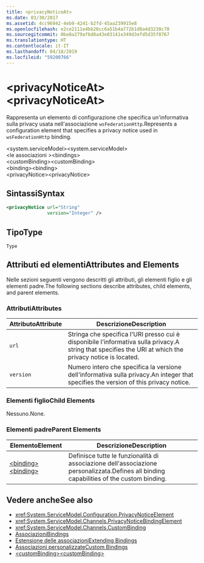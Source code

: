 ```yaml
---
title: <privacyNoticeAt>
ms.date: 03/30/2017
ms.assetid: 4cc96942-4eb9-4241-b2fd-45aa239915e8
ms.openlocfilehash: e2ce2111e4bb26cc6a51b4a772b1d8a4d3238c70
ms.sourcegitcommit: 0be8a279af6d8a43e03141e349d3efd5d35f8767
ms.translationtype: HT
ms.contentlocale: it-IT
ms.lasthandoff: 04/18/2019
ms.locfileid: "59200766"
---
```

# <a name="privacynoticeat"></a><span data-ttu-id="b00f9-101">\<privacyNoticeAt></span><span class="sxs-lookup"><span data-stu-id="b00f9-101">\<privacyNoticeAt></span></span>
<span data-ttu-id="b00f9-102">Rappresenta un elemento di configurazione che specifica un'informativa sulla privacy usata nell'associazione `wsFederationHttp`.</span><span class="sxs-lookup"><span data-stu-id="b00f9-102">Represents a configuration element that specifies a privacy notice used in `wsFederationHttp` binding.</span></span>  
  
 <span data-ttu-id="b00f9-103">\<system.serviceModel></span><span class="sxs-lookup"><span data-stu-id="b00f9-103">\<system.serviceModel></span></span>  
<span data-ttu-id="b00f9-104">\<le associazioni ></span><span class="sxs-lookup"><span data-stu-id="b00f9-104">\<bindings></span></span>  
<span data-ttu-id="b00f9-105">\<customBinding></span><span class="sxs-lookup"><span data-stu-id="b00f9-105">\<customBinding></span></span>  
<span data-ttu-id="b00f9-106">\<binding></span><span class="sxs-lookup"><span data-stu-id="b00f9-106">\<binding></span></span>  
<span data-ttu-id="b00f9-107">\<privacyNotice></span><span class="sxs-lookup"><span data-stu-id="b00f9-107">\<privacyNotice></span></span>  
  
## <a name="syntax"></a><span data-ttu-id="b00f9-108">Sintassi</span><span class="sxs-lookup"><span data-stu-id="b00f9-108">Syntax</span></span>  
  
```xml  
<privacyNotice url="String"
               version="Integer" />
```  
  
## <a name="type"></a><span data-ttu-id="b00f9-109">Tipo</span><span class="sxs-lookup"><span data-stu-id="b00f9-109">Type</span></span>  
 `Type`  
  
## <a name="attributes-and-elements"></a><span data-ttu-id="b00f9-110">Attributi ed elementi</span><span class="sxs-lookup"><span data-stu-id="b00f9-110">Attributes and Elements</span></span>  
 <span data-ttu-id="b00f9-111">Nelle sezioni seguenti vengono descritti gli attributi, gli elementi figlio e gli elementi padre.</span><span class="sxs-lookup"><span data-stu-id="b00f9-111">The following sections describe attributes, child elements, and parent elements.</span></span>  
  
### <a name="attributes"></a><span data-ttu-id="b00f9-112">Attributi</span><span class="sxs-lookup"><span data-stu-id="b00f9-112">Attributes</span></span>  
  
|<span data-ttu-id="b00f9-113">Attributo</span><span class="sxs-lookup"><span data-stu-id="b00f9-113">Attribute</span></span>|<span data-ttu-id="b00f9-114">Descrizione</span><span class="sxs-lookup"><span data-stu-id="b00f9-114">Description</span></span>|  
|---------------|-----------------|  
|`url`|<span data-ttu-id="b00f9-115">Stringa che specifica l'URI presso cui è disponibile l'informativa sulla privacy.</span><span class="sxs-lookup"><span data-stu-id="b00f9-115">A string that specifies the URI at which the privacy notice is located.</span></span>|  
|`version`|<span data-ttu-id="b00f9-116">Numero intero che specifica la versione dell'informativa sulla privacy.</span><span class="sxs-lookup"><span data-stu-id="b00f9-116">An integer that specifies the version of this privacy notice.</span></span>|  
  
### <a name="child-elements"></a><span data-ttu-id="b00f9-117">Elementi figlio</span><span class="sxs-lookup"><span data-stu-id="b00f9-117">Child Elements</span></span>  
 <span data-ttu-id="b00f9-118">Nessuno.</span><span class="sxs-lookup"><span data-stu-id="b00f9-118">None.</span></span>  
  
### <a name="parent-elements"></a><span data-ttu-id="b00f9-119">Elementi padre</span><span class="sxs-lookup"><span data-stu-id="b00f9-119">Parent Elements</span></span>  
  
|<span data-ttu-id="b00f9-120">Elemento</span><span class="sxs-lookup"><span data-stu-id="b00f9-120">Element</span></span>|<span data-ttu-id="b00f9-121">Descrizione</span><span class="sxs-lookup"><span data-stu-id="b00f9-121">Description</span></span>|  
|-------------|-----------------|  
|[<span data-ttu-id="b00f9-122">\<binding></span><span class="sxs-lookup"><span data-stu-id="b00f9-122">\<binding></span></span>](../../../../../docs/framework/misc/binding.md)|<span data-ttu-id="b00f9-123">Definisce tutte le funzionalità di associazione dell'associazione personalizzata.</span><span class="sxs-lookup"><span data-stu-id="b00f9-123">Defines all binding capabilities of the custom binding.</span></span>|  
  
## <a name="see-also"></a><span data-ttu-id="b00f9-124">Vedere anche</span><span class="sxs-lookup"><span data-stu-id="b00f9-124">See also</span></span>

- <xref:System.ServiceModel.Configuration.PrivacyNoticeElement>
- <xref:System.ServiceModel.Channels.PrivacyNoticeBindingElement>
- <xref:System.ServiceModel.Channels.CustomBinding>
- [<span data-ttu-id="b00f9-125">Associazioni</span><span class="sxs-lookup"><span data-stu-id="b00f9-125">Bindings</span></span>](../../../../../docs/framework/wcf/bindings.md)
- [<span data-ttu-id="b00f9-126">Estensione delle associazioni</span><span class="sxs-lookup"><span data-stu-id="b00f9-126">Extending Bindings</span></span>](../../../../../docs/framework/wcf/extending/extending-bindings.md)
- [<span data-ttu-id="b00f9-127">Associazioni personalizzate</span><span class="sxs-lookup"><span data-stu-id="b00f9-127">Custom Bindings</span></span>](../../../../../docs/framework/wcf/extending/custom-bindings.md)
- [<span data-ttu-id="b00f9-128">\<customBinding></span><span class="sxs-lookup"><span data-stu-id="b00f9-128">\<customBinding></span></span>](../../../../../docs/framework/configure-apps/file-schema/wcf/custombinding.md)
